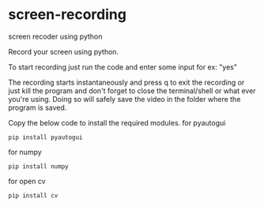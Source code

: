 # screen-recording
screen recoder using python

Record your screen using python.

To start recording just run the code and enter some input for ex: "yes"

The recording starts instantaneously and press q to exit the recording or just kill the program and don't forget to close the terminal/shell or what ever you're using.
Doing so will safely save the video in the folder where the program is saved.

Copy the below code to install the required modules.
for pyautogui

    pip install pyautogui

for numpy

    pip install numpy

for open cv

    pip install cv
